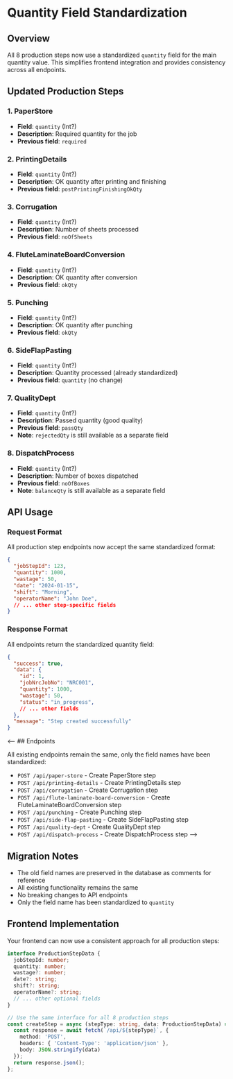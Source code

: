 # Quantity Field Standardization

## Overview
All 8 production steps now use a standardized `quantity` field for the main quantity value. This simplifies frontend integration and provides consistency across all endpoints.

## Updated Production Steps

### 1. PaperStore
- **Field**: `quantity` (Int?)
- **Description**: Required quantity for the job
- **Previous field**: `required`

### 2. PrintingDetails
- **Field**: `quantity` (Int?)
- **Description**: OK quantity after printing and finishing
- **Previous field**: `postPrintingFinishingOkQty`

### 3. Corrugation
- **Field**: `quantity` (Int?)
- **Description**: Number of sheets processed
- **Previous field**: `noOfSheets`

### 4. FluteLaminateBoardConversion
- **Field**: `quantity` (Int?)
- **Description**: OK quantity after conversion
- **Previous field**: `okQty`

### 5. Punching
- **Field**: `quantity` (Int?)
- **Description**: OK quantity after punching
- **Previous field**: `okQty`

### 6. SideFlapPasting
- **Field**: `quantity` (Int?)
- **Description**: Quantity processed (already standardized)
- **Previous field**: `quantity` (no change)

### 7. QualityDept
- **Field**: `quantity` (Int?)
- **Description**: Passed quantity (good quality)
- **Previous field**: `passQty`
- **Note**: `rejectedQty` is still available as a separate field

### 8. DispatchProcess
- **Field**: `quantity` (Int?)
- **Description**: Number of boxes dispatched
- **Previous field**: `noOfBoxes`
- **Note**: `balanceQty` is still available as a separate field

## API Usage

### Request Format
All production step endpoints now accept the same standardized format:

```json
{
  "jobStepId": 123,
  "quantity": 1000,
  "wastage": 50,
  "date": "2024-01-15",
  "shift": "Morning",
  "operatorName": "John Doe",
  // ... other step-specific fields
}
```

### Response Format
All endpoints return the standardized quantity field:

```json
{
  "success": true,
  "data": {
    "id": 1,
    "jobNrcJobNo": "NRC001",
    "quantity": 1000,
    "wastage": 50,
    "status": "in_progress",
    // ... other fields
  },
  "message": "Step created successfully"
}
```

<-- ## Endpoints

All existing endpoints remain the same, only the field names have been standardized:

- `POST /api/paper-store` - Create PaperStore step
- `POST /api/printing-details` - Create PrintingDetails step
- `POST /api/corrugation` - Create Corrugation step
- `POST /api/flute-laminate-board-conversion` - Create FluteLaminateBoardConversion step
- `POST /api/punching` - Create Punching step
- `POST /api/side-flap-pasting` - Create SideFlapPasting step
- `POST /api/quality-dept` - Create QualityDept step
- `POST /api/dispatch-process` - Create DispatchProcess step -->

## Migration Notes

- The old field names are preserved in the database as comments for reference
- All existing functionality remains the same
- No breaking changes to API endpoints
- Only the field name has been standardized to `quantity`

## Frontend Implementation

Your frontend can now use a consistent approach for all production steps:

```typescript
interface ProductionStepData {
  jobStepId: number;
  quantity: number;
  wastage?: number;
  date?: string;
  shift?: string;
  operatorName?: string;
  // ... other optional fields
}

// Use the same interface for all 8 production steps
const createStep = async (stepType: string, data: ProductionStepData) => {
  const response = await fetch(`/api/${stepType}`, {
    method: 'POST',
    headers: { 'Content-Type': 'application/json' },
    body: JSON.stringify(data)
  });
  return response.json();
};
``` 